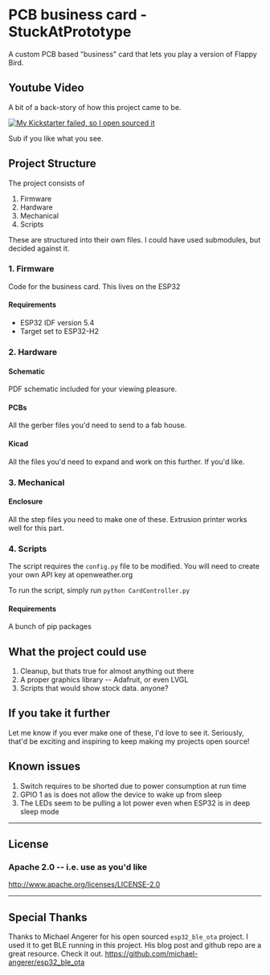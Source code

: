 # PCB business card - StuckAtPrototype

A custom PCB based "business" card that lets you play a version of Flappy Bird. 

## Youtube Video
A bit of a back-story of how this project came to be.

[![My Kickstarter failed, so I open sourced it](https://img.youtube.com/vi/y-lWarLUhfg/0.jpg)](https://youtu.be/y-lWarLUhfg)

Sub if you like what you see.

## Project Structure
The project consists of
1. Firmware
2. Hardware
3. Mechanical
4. Scripts

These are structured into their own files. I could have used submodules, but decided against it.

### 1. Firmware
Code for the business card. This lives on the ESP32

#### Requirements
- ESP32 IDF version 5.4
- Target set to ESP32-H2

### 2. Hardware

#### Schematic
PDF schematic included for your viewing pleasure.
#### PCBs
All the gerber files you'd need to send to a fab house.
#### Kicad
All the files you'd need to expand and work on this further. If you'd like.

### 3. Mechanical

#### Enclosure
All the step files you need to make one of these. Extrusion printer works well for this part.

### 4. Scripts

The script requires the `config.py` file to be modified. You will need to create your own API key at openweather.org

To run the script, simply run `python CardController.py`

#### Requirements
A bunch of pip packages

## What the project could use
1. Cleanup, but thats true for almost anything out there
2. A proper graphics library -- Adafruit, or even LVGL 
3. Scripts that would show stock data. anyone? 

## If you take it further
Let me know if you ever make one of these, I'd love to see it. Seriously, that'd be exciting and inspiring to keep making my projects open source!

## Known issues
1. Switch requires to be shorted due to power consumption at run time
2. GPIO 1 as is does not allow the device to wake up from sleep
3. The LEDs seem to be pulling a lot power even when ESP32 is in deep sleep mode

---
## License
### Apache 2.0 -- i.e. use as you'd like
http://www.apache.org/licenses/LICENSE-2.0

--- 
## Special Thanks
Thanks to Michael Angerer for his open sourced `esp32_ble_ota` project. I used it to get BLE running in this project. His blog post and github repo are a great resource. Check it out. https://github.com/michael-angerer/esp32_ble_ota 
